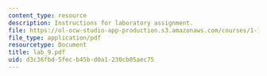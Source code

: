 ```yaml
---
content_type: resource
description: Instructions for laboratory assignment.
file: https://ol-ocw-studio-app-production.s3.amazonaws.com/courses/1-103-civil-engineering-materials-laboratory-spring-2004/d3c36fbd5fecb45bd0a1230cb05aec75_lab_9.pdf
file_type: application/pdf
resourcetype: Document
title: lab_9.pdf
uid: d3c36fbd-5fec-b45b-d0a1-230cb05aec75
---
```

